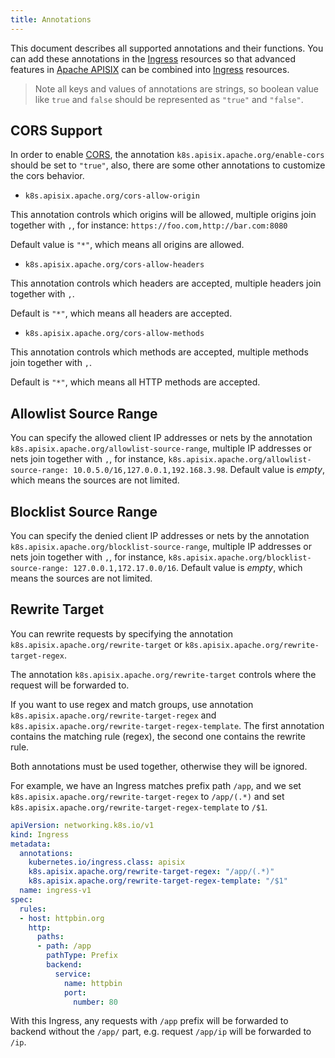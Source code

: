 ```yaml
---
title: Annotations
---
```


<!--
#
# Licensed to the Apache Software Foundation (ASF) under one or more
# contributor license agreements.  See the NOTICE file distributed with
# this work for additional information regarding copyright ownership.
# The ASF licenses this file to You under the Apache License, Version 2.0
# (the "License"); you may not use this file except in compliance with
# the License.  You may obtain a copy of the License at
#
#     http://www.apache.org/licenses/LICENSE-2.0
#
# Unless required by applicable law or agreed to in writing, software
# distributed under the License is distributed on an "AS IS" BASIS,
# WITHOUT WARRANTIES OR CONDITIONS OF ANY KIND, either express or implied.
# See the License for the specific language governing permissions and
# limitations under the License.
#
-->

This document describes all supported annotations and their functions. You can add these annotations in the [Ingress](https://kubernetes.io/docs/concepts/services-networking/ingress/) resources so that advanced features in [Apache APISIX](https://apisix.apache.org) can be combined into [Ingress](https://kubernetes.io/docs/concepts/services-networking/ingress) resources.

> Note all keys and values of annotations are strings, so boolean value like `true` and `false` should be represented as `"true"` and `"false"`.

CORS Support
------------

In order to enable [CORS](https://en.wikipedia.org/wiki/Cross-origin_resource_sharing), the annotation `k8s.apisix.apache.org/enable-cors` should be set to `"true"`, also, there are some other annotations to customize the cors behavior.

* `k8s.apisix.apache.org/cors-allow-origin`

This annotation controls which origins will be allowed, multiple origins join together with `,`, for instance: `https://foo.com,http://bar.com:8080`

Default value is `"*"`, which means all origins are allowed.

* `k8s.apisix.apache.org/cors-allow-headers`

This annotation controls which headers are accepted, multiple headers join together with `,`.

Default is `"*"`, which means all headers are accepted.

* `k8s.apisix.apache.org/cors-allow-methods`

This annotation controls which methods are accepted, multiple methods join together with `,`.

Default is `"*"`, which means all HTTP methods are accepted.

Allowlist Source Range
-----------------------

You can specify the allowed client IP addresses or nets by the annotation `k8s.apisix.apache.org/allowlist-source-range`, multiple IP addresses or nets join together with `,`,
for instance, `k8s.apisix.apache.org/allowlist-source-range: 10.0.5.0/16,127.0.0.1,192.168.3.98`. Default value is *empty*, which means the sources are not limited.

Blocklist Source Range
----------------------

You can specify the denied client IP addresses or nets by the annotation `k8s.apisix.apache.org/blocklist-source-range`, multiple IP addresses or nets join together with `,`,
for instance, `k8s.apisix.apache.org/blocklist-source-range: 127.0.0.1,172.17.0.0/16`. Default value is *empty*, which means the sources are not limited.

Rewrite Target
--------------

You can rewrite requests by specifying the annotation `k8s.apisix.apache.org/rewrite-target` or `k8s.apisix.apache.org/rewrite-target-regex`.

The annotation `k8s.apisix.apache.org/rewrite-target` controls where the request will be forwarded to.

If you want to use regex and match groups, use annotation `k8s.apisix.apache.org/rewrite-target-regex` and `k8s.apisix.apache.org/rewrite-target-regex-template`. The first annotation contains the matching rule (regex), the second one contains the rewrite rule.

Both annotations must be used together, otherwise they will be ignored.

For example, we have an Ingress matches prefix path `/app`, and we set `k8s.apisix.apache.org/rewrite-target-regex` to `/app/(.*)` and set `k8s.apisix.apache.org/rewrite-target-regex-template` to `/$1`.

```yaml
apiVersion: networking.k8s.io/v1
kind: Ingress
metadata:
  annotations:
    kubernetes.io/ingress.class: apisix
    k8s.apisix.apache.org/rewrite-target-regex: "/app/(.*)"
    k8s.apisix.apache.org/rewrite-target-regex-template: "/$1"
  name: ingress-v1
spec:
  rules:
  - host: httpbin.org
    http:
      paths:
      - path: /app
        pathType: Prefix
        backend:
          service:
            name: httpbin
            port:
              number: 80
```

With this Ingress, any requests with `/app` prefix will be forwarded to backend without the `/app/` part, e.g. request `/app/ip` will be forwarded to `/ip`.  
